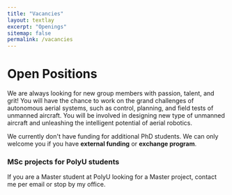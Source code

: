```yaml
---
title: "Vacancies"
layout: textlay
excerpt: "Openings"
sitemap: false
permalink: /vacancies
---
```


# Open Positions

We are always looking for new group members with passion, talent, and grit! You will have the chance to work on the grand challenges of autonomous aerial systems, such as control, planning, and field tests of unmanned aircraft. You will be involved in designing new type of unmanned aircraft and unleashing the intelligent potential of aerial robotics. 

We currently don't have funding for additional PhD students. We can only welcome you if you have **external funding** or **exchange program**.

<!-- ## 2021/22 理大校長卓越博士生獎學金計劃
香港理工大學（理大）現推出 2021/22 理大校長卓越博士生獎學金計劃，歡迎於學術及研究方面皆表現
卓越的學生申請入讀理大的全日制博士學位課程。

申請人須符合下列資格:
- 達到修讀理大博士學位課程的基本入學要求;
- 達到理大的英語要求 (如申請人的本科或碩士學位並非以英語作為主要教授語言);
- 獲得世界頂尖大學的博士生錄取通知書 (如申請人的博士生錄取通知書是來自頂尖大學並附帶獎
學金, 將獲得優先考慮); 
- 及具備出色的學術表現及研究能力 (於遞交網上申請時, 需上載相關的證明文件)。

[详情参阅](https://www.polyu.edu.hk/gs/docdrive/Presidential-PhD-Fellowship/2021-22_PolyUPresidential-PhD-Fellowship-Scheme_Chi.pdf)

## PolyU Presidential PhD Fellowship Scheme
The Hong Kong Polytechnic University (PolyU) is now inviting outstanding applicants to apply for the PolyU Presidential PhD Fellowship Scheme for full-time PhD programmes in 2021/22.

Applicants who apply for the PolyU Presidential PhD Fellowship Scheme shall:
- meet the general entrance requirements for PolyU's PhD programmes; 
- meet the English language requirements of PolyU (for applicants who do not have a degree for which English was the language of instruction at a recognized university);
- have obtained a PhD admission offer from a top university in the world (PhD admission offer with a scholarship from a top university is preferred); 
- and demonstrate outstanding qualities of academic performance and research ability (supporting documents should be submitted together with the online application).

[Details](https://www.polyu.edu.hk/gs/prospective-students/presidential-phd-fellowship/) -->



<!-- 香港理工大学自主飞行系统实验室Dr Li Boyang和Prof. Wen Chih-yung现联合招聘无人机控制、导航、规划等方向博士后或科研助理。科研助理要求具有硕士学位，博士后可以是已毕业或即将毕业博士生。实验室具备完善的实验条件和宽松的研究氛围，初步合同期为1年，可根据经费情况延长。

具体要求如下(满足任意一项即可考虑)：
	
	1. 熟悉常见开源飞控系统，例如PX4, ArduPilot。
	
	2. 熟悉常用机器人开发环境，例如ROS, RVIZ, Gazebo和相关编程语言。
	
	3. 熟悉现代飞行控制理论与飞行力学。
	
	4. 有飞行控制或机器人相关领域论文发表。

如有兴趣，请发送个人简历至<boyli@polyu.edu.hk>. 
实验室基本信息可参考[本网站](https://boyangli.com)以及 <https://www.polyu.edu.hk/researchgrp/cywen/index.php/en/index.html>.  -->


<!-- ### Applications for PhD and Postdoc positions
If you are interested in working with us as a PhD student or postdoc, please send me an [email](mailto:milan.allan@gmail.com). State briefly why you are interested and attach a CV, including information about the grades you had as an undergraduate. No need for a separate cover letter or certificates. **Important**: please insert _"Application PhD"_ or _"Application Postdoc"_ in the subject line. If you are applying to a specific advertisement, note this in your email. -->

### MSc projects for PolyU students
If you are a Master student at PolyU looking for a Master project, contact me per email or stop by my office.

<!-- ### Bsc / Master students from elsewhere
If you are interested in pursuing a Master degree at Leiden University, see [mastersinleiden.nl](http://www.mastersinleiden.nl/programmes/physics/en/introduction). Sometimes, we take master students or summer interns if we get exceptional applicants (this usually means very good grades and a personal recommendation). -->